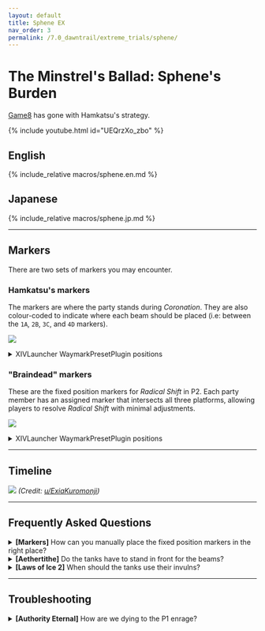 ```yaml
---
layout: default
title: Sphene EX
nav_order: 3
permalink: /7.0_dawntrail/extreme_trials/sphene/
---
```


# The Minstrel's Ballad: Sphene's Burden

[Game8](https://game8.jp/ff14/641571) has gone with Hamkatsu's strategy.

{% include youtube.html id="UEQrzXo_zbo" %}

## English

{% include_relative macros/sphene.en.md %}

## Japanese

{% include_relative macros/sphene.jp.md %}

---

## Markers

There are two sets of markers you may encounter.

### Hamkatsu's markers

The markers are where the party stands during *Coronation*. They are also
colour-coded to indicate where each beam should be placed (i.e: between the
`1A`, `2B`, `3C`, and `4D` markers).

![]({{site.baseurl}}/images/7.0_dawntrail/sphene/markers.jpg)
<details markdown=block>
<summary>XIVLauncher WaymarkPresetPlugin positions</summary>

```json
{
  "Name":"Sphene EX (Hamkatsu)",
  "MapID":1017,
  "A":{"X":100.0,"Y":0.0,"Z":81.125,"ID":0,"Active":true},
  "B":{"X":118.875,"Y":0.0,"Z":100.0,"ID":1,"Active":true},
  "C":{"X":100.0,"Y":0.0,"Z":118.875,"ID":2,"Active":true},
  "D":{"X":81.125,"Y":0.0,"Z":100.0,"ID":3,"Active":true},
  "One":{"X":118.875,"Y":0.0,"Z":81.125,"ID":4,"Active":true},
  "Two":{"X":118.875,"Y":0.0,"Z":118.875,"ID":5,"Active":true},
  "Three":{"X":81.125,"Y":0.0,"Z":118.875,"ID":6,"Active":true},
  "Four":{"X":81.125,"Y":0.0,"Z":81.125,"ID":7,"Active":true}
}
```

</details>

### "Braindead" markers

These are the fixed position markers for *Radical Shift* in P2. Each party
member has an assigned marker that intersects all three platforms, allowing
players to resolve *Radical Shift* with minimal adjustments.

![]({{site.baseurl}}/images/7.0_dawntrail/sphene/markers2.jpg)
<details markdown=block>
<summary>XIVLauncher WaymarkPresetPlugin positions</summary>

```json
{
  "Name":"Sphene EX (Braindead)",
  "MapID":1017,"A":{"X":108.7,"Y":0.0,"Z":86.7,"ID":0,"Active":true},
  "B":{"X":104.25,"Y":0.0,"Z":94.3,"ID":1,"Active":true},
  "C":{"X":108.0,"Y":0.0,"Z":98.0,"ID":2,"Active":true},
  "D":{"X":111.0,"Y":0.0,"Z":101.0,"ID":3,"Active":true},
  "One":{"X":91.3,"Y":0.0,"Z":86.7,"ID":4,"Active":true},
  "Two":{"X":95.75,"Y":0.0,"Z":94.3,"ID":5,"Active":true},
  "Three":{"X":92.0,"Y":0.0,"Z":98.0,"ID":6,"Active":true},
  "Four":{"X":89.0,"Y":0.0,"Z":101.0,"ID":7,"Active":true}
}
```

</details>

---

## Timeline
![](https://preview.redd.it/spoiler-7-1-ex3-timeline-v0-i330ioksqq0e1.png?width=1684&format=png&auto=webp&s=60dd46440cce5f601eefbbe5c39821d4130b6e3a)
*(Credit: [u/ExiaKuromonji](https://www.reddit.com/r/ffxiv/comments/1gqk8l3/spoiler_71_ex3_timeline/))*

---

## Frequently Asked Questions

<details markdown=block>
<summary>
  <b>[Markers]</b> How can you manually place the fixed position markers in the
  right place?
</summary>
<table>
  <tr>
    <td>
      <p>There are no visible markings at the start, however, the final arena
      has lines drawn on the ground that mark the three different platforms <em>(see the attached image)</em>.</p>
      <p>Once the fight has been cleared, you can then place markers at the
      appropriate places manually and save them for the next round.</p>
    </td>
    <td>
      <img src="{{site.baseurl}}/images/7.0_dawntrail/sphene/arena_lines.jpg">
    </td>
  </tr>
</table>
</details>

<details markdown=block>
<summary>
  <b>[Aethertithe]</b> Do the tanks have to stand in front for the beams?
</summary>
<table>
  <tr>
    <td>
      <p>No, the beams split their damage between all players hit, with no 
      consideration to who is in front.</p>
    </td>
  </tr>
</table>
</details>

<details markdown=block>
<summary>
  <b>[Laws of Ice 2]</b> When should the tanks use their invulns?
</summary>
<table>
  <tr>
    <td>
      <p>The stack marker will pulse six times before resolving.</p>
      <p>The tanks should use their invulns <b>at the fifth pulse</b> to cover
      the last two hits.</p>
    </td>
  </tr>
</table>
</details>

---

## Troubleshooting

<details markdown=block>
<summary>
  <b>[Authority Eternal]</b> How are we dying to the P1 enrage?
</summary>
<table>
  <tr>
    <td>
      <p>The mechanic sequence after the Virtual Shift (Ice) phase goes:</p>
      <ol>
        <li><em>Prosecution of War</em> (tankbusters)</li>
        <li><em>Royal Domain</em> (raid-wide damage)</li>
        <li><em>Legitimate Force</em> (half-room E/W cleaves)</li>
        <li><em>Royal Domain</em> (raid-wide damage)</li>
        <li><em>Authority Eternal</em> (P1 enrage)</li>
      </ol>
      <p>This whole sequence lasts a minute- <b>however, this is interrupted,
      and goes straight to Authority Eternal when the boss goes below 2.0% HP.</b></p>
      <p>The danger is that <em>Authority Eternal</em> is pushed, but the 
      party has weakened members, or doesn't have the ability to burst down 
      the boss's HP to 0.1% before <em>Authority Eternal</em> resolves, 
      leading to a wipe.</p>
      <p>For that reason, if the party was struggling earlier, it may be 
      worth considering holding damage or building resources for 
      <em>Authority Eternal</em>. Also note that if the boss's is pushed below
      2.0% HP in the middle of a mechanic, the mechanic will complete before 
      starting <em>Authority Eternal</em>.</p>
    </td>
  </tr>
</table>
</details>

<script data-goatcounter="https://tuufless.goatcounter.com/count"
        async src="//gc.zgo.at/count.js"></script>
